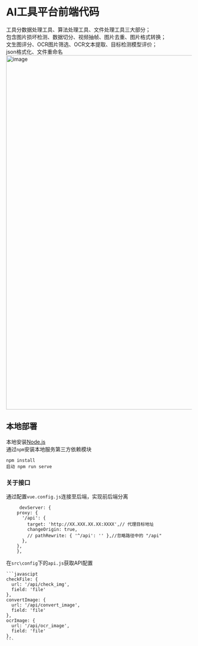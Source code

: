 # AI工具平台前端代码
工具分数据处理工具、算法处理工具、文件处理工具三大部分；<br>
包含图片损坏检测、数据切分、视频抽帧、图片去重、图片格式转换；<br>
文生图评分、OCR图片筛选、OCR文本提取、目标检测模型评价；<br>
json格式化、文件重命名<br>
<img width="960" alt="image" src="https://github.com/user-attachments/assets/41251377-b673-4a4c-8413-aecd30af5312" />
## 本地部署

本地安装[Node.js](https://nodejs.org/zh-cn)<br>
通过`npm`安装本地服务第三方依赖模块<br>

    npm install
    启动 npm run serve
### 关于接口

通过配置`vue.config.js`连接至后端，实现前后端分离<br>

```javascipt
     devServer: {
    proxy: {
      '/api': {
        target: 'http://XX.XXX.XX.XX:XXXX',// 代理目标地址
        changeOrigin: true,
        // pathRewrite: { '^/api': '' },//忽略路径中的 "/api"
      },
    },
    },
```
    
在`src\config`下的`api.js`获取API配置

    ```javascipt
    checkFile: {
      url: '/api/check_img',
      field: 'file'
    },
    convertImage: {
      url: '/api/convert_image',
      field: 'file'
    },
    ocrImage: {
      url: '/api/ocr_image',
      field: 'file'
    },
    ```
